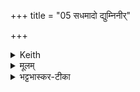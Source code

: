 +++
title = "05 सधमादो द्युम्निनीर्"

+++


<details><summary>Keith</summary>

Clothed in these (waters), sharing joy, glorious in strength,  
Undefeated and busy,  
In the waters hath Varuna made his abode,  
The child [1] of the waters in those most motherly.
</details>

<details><summary>मूलम्</summary>

स॒ध॒मादो॑ द्यु॒म्निनी॒रूर्ज॑ ए॒ता अनि॑भृष्टा अप॒स्युवो॒ वसा॑नः ।    
प॒स्त्या॑सु चक्रे॒ वरु॑णस्स॒धस्थ॑म॒पाꣳ शिशुः॑ [21]  मा॒तृत॑मास्व॒न्तः  ॥
</details>

<details><summary>भट्टभास्कर-टीका</summary>

सहैकस्मिन् पात्रे मादयन्त इति **सधमादः** । **मद** तृप्तियोगे, चौरादिकः, क्विपि णिलोपः, 'सधमाधस्थयोश्छन्दसि' इति सधादेशः । **द्युम्निनीर्** धनवतीः दीप्तिमतीर्वा । **ऊर्जः** ऊर्जयित्रीः । ऊर्जयतेः कर्तरि क्विप् । बलहेतुभूताः ।  
**अनिभृष्टाः** अक्लिष्टाः **अपस्युवः** अपांसि कर्माणीच्छन्तीः । छान्दस उवङ् ।  
एवम्भूता एता अपः **वसानः** आच्छादयन्  
एताभिर् आत्मानं छादयित्वा  
**पस्त्यासु** गृह-भूतास्व् एतासु सधस्थम् एताभिस् सह-स्थानं  
**वरुणश् चक्रे** करोति । अपामासां शिशुश्शिशुरिव मातृतमासु अतिशयेन जगतो निर्मात्रीषु पस्त्यासु भूतासु अन्तः मध्ये वरुणः सधस्थं करोति यथा मातॄणामुदरे शिशुस्सहवासं करोति । ता एवम्महानुभावाः अस्याभिषेकाय गृह्णामीति ॥
</details>
